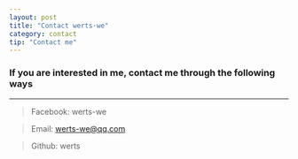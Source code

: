 ```yaml
---
layout: post
title: "Contact werts·we"
category: contact
tip: "Contact me"
---
```


### If you are interested in me, contact me through the following ways
- - -
>Facebook: werts-we

>Email: werts-we@qq.com

>Github: werts